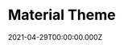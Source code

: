 ---
title: Material Theme
github: https://github.com/bollnh/hexo-theme-material
demo: https://bollnh.github.io/material-demo/
license: GPL-3.0
author: null
author_link: ''
author_twitter: ''
author_github: https://github.com/bollnh
date: 2021-04-29T00:00:00.000Z
ssg:
  - Hexo
cms:
  - null
css:
  - null
archetype:
  - null
services: null
hosting:
  - Netlify
  - Vercel
description: Material Design theme for hexo.
stale: false
disabled: false
disabled_reason: null
draft: false
---